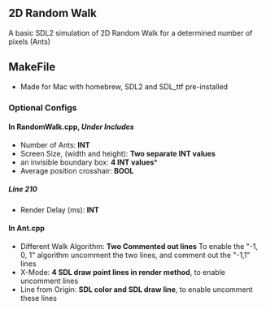 ## 2D Random Walk
A basic SDL2 simulation of 2D Random Walk for a determined number of pixels (Ants)

## MakeFile
- Made for Mac with homebrew, SDL2 and SDL_ttf pre-installed

### Optional Configs
#### In RandomWalk.cpp, *Under Includes*
- Number of Ants: **INT**
- Screen Size, (width and height): **Two separate INT values**
- an invisible boundary box: **4 INT values***
- Average position crosshair: **BOOL**
##### Line 210
- Render Delay (ms): **INT**

#### In Ant.cpp
- Different Walk Algorithm: **Two Commented out lines** To enable the "-1, 0, 1" algorithm uncomment the two lines, and comment out the "-1,1" lines
- X-Mode: **4 SDL draw point lines in render method**, to enable uncomment lines
- Line from Origin: **SDL color and SDL draw line**, to enable uncomment these lines
